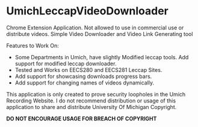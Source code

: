# UmichLeccapVideoDownloader

Chrome Extension Application. Not allowed to use in commercial use or distribute videos.
Simple Video Downloader and Video Link Generating tool 

Features to Work On: 
  - Some Departments in Umich, have slightly Modified leccap tools. Add support for modified leccap downloader.
  - Tested and Works on EECS280 and EECS281 Leccap Sites. 
  - Add support for showcasing downloads progress bars. 
  - Add support for changing names of videos dynamically.
  
This application is only created to prove security loopholes in the Umich Recording Website. I do not recommend distribution or usage of this application to share and distribute University Of Michigan Copyright.

**DO NOT ENCOURAGE USAGE FOR BREACH OF COPYRIGHT**
